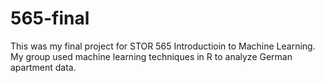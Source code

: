 # 565-final
 This was my final project for STOR 565 Introductioin to Machine Learning. My group used machine learning techniques in R to analyze German apartment data.
